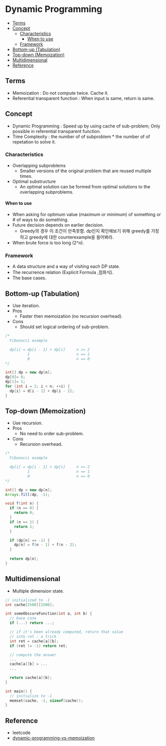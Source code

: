 # Dynamic Programming

- [Terms](#terms)
- [Concept](#concept)
  - [Characteristics](#characteristics)
    - [When to use](#when-to-use)
  - [Framework](#framework)
- [Bottom-up (Tabulation)](#bottom-up-tabulation)
- [Top-down (Memoization)](#top-down-memoization)
- [Multidimensional](#multidimensional)
- [Reference](#reference)

## Terms

- Memoization : Do not compute twice. Cache it.
- Referential transparent function : When input is same, return is same.

## Concept

- Dynamic Programming : Speed up by using cache of sub-problem; Only possible in referential transparent function.
- Time Complexity : the number of of subproblem * the number of of repetation to solve it.

### Characteristics

- Overlapping subproblems
  - Smaller versions of the original problem that are reused multiple times.
- Optimal substructure
  - An optimal solution can be formed from optimal solutions to the overlapping subproblems.

#### When to use

- When asking for optimum value (maximum or minimum) of something or # of ways to do something.
- Future decision depends on earlier decision.
  - Greedy의 경우 이 조건이 만족못함. dp인지 확인해보기 위해 greedy를 가정하고 greedy에 대한 counterexample을 들어봐라.
- When brute force is too long (2^n).

### Framework

- A data structure and a way of visiting each DP state.
- The recurrence relation (Explicit Formula ,점화식).
- The base cases.

## Bottom-up (Tabulation)

- Use iteration.
- Pros
  - Faster then memoization (no recursion overhead).
- Cons
  - Should set logical ordering of sub-problem.

```java
/*
  Fibonacci example

  dp[i] = dp[i - 1] + dp[i]     n >= 2
          1                     n == 1
          0                     n == 0
*/

int[] dp = new dp[n];
dp[0]= 0;
dp[1]= 1;
for (int i = 2; i < n; ++i) {
  dp[i] = d[i - 1] + dp[i - 2];
}
```

## Top-down (Memoization)

- Use recursion.
- Pros
  - No need to order sub-problem.
- Cons
  - Recursion overhead.

```java
/*
  Fibonacci example

  dp[i] = dp[i - 1] + dp[i]     n >= 2
          1                     n == 1
          0                     n == 0
*/

int[] dp = new dp[n];
Arrays.fill(dp, -1);

void f(int n) {
  if (n == 0) {
    return 0;
  }
  if (n == 1) {
    return 1;
  }

  if (dp[n] == -1) {
    dp[n] = f(n - 1) + f(n - 2);
  }
  
  return dp[n];
}
```

## Multidimensional

- Multiple dimension state.

```cpp
// initialized to -1
int cache[2500][2500];

int someObscureFunction(int a, int b) {
  // base case
  if (...) return ...;

  // if it's been already computed, return that value
  // int& ret : a trick
  int ret = cache[a][b];
  if (ret != -1) return ret;

  // compute the answer
  ...
  cache[a][b] = ...
  ...

  return cache[a][b];
}

int main() {
  // initialize to -1
  memset(cache, -1, sizeof(cache));
}
```

## Reference

- leetcode
- [dynamic-programming-vs-memoization](https://cs.stackexchange.com/questions/99513/dynamic-programming-vs-memoization/99517)
